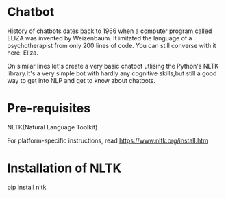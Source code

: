 # Chatbot

History of chatbots dates back to 1966 when a computer program called ELIZA was invented by Weizenbaum. It imitated the language of a psychotherapist from only 200 lines of code. You can still converse with it here: Eliza.

On similar lines let's create a very basic chatbot utlising the Python's NLTK library.It's a very simple bot with hardly any cognitive skills,but still a good way to get into NLP and get to know about chatbots.


# Pre-requisites

NLTK(Natural Language Toolkit)

For platform-specific instructions, read https://www.nltk.org/install.htm


# Installation of NLTK

pip install nltk

